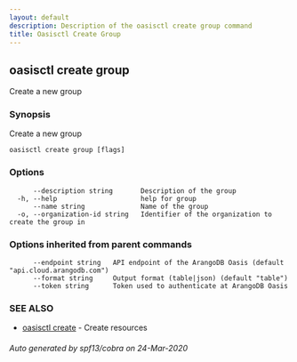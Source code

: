 ```yaml
---
layout: default
description: Description of the oasisctl create group command
title: Oasisctl Create Group
---
```

## oasisctl create group

Create a new group

### Synopsis

Create a new group

```
oasisctl create group [flags]
```

### Options

```
      --description string       Description of the group
  -h, --help                     help for group
      --name string              Name of the group
  -o, --organization-id string   Identifier of the organization to create the group in
```

### Options inherited from parent commands

```
      --endpoint string   API endpoint of the ArangoDB Oasis (default "api.cloud.arangodb.com")
      --format string     Output format (table|json) (default "table")
      --token string      Token used to authenticate at ArangoDB Oasis
```

### SEE ALSO

* [oasisctl create](oasisctl-create.md)	 - Create resources

###### Auto generated by spf13/cobra on 24-Mar-2020

